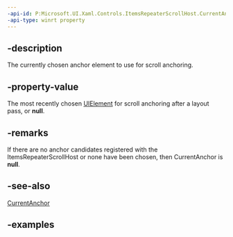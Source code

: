 ```yaml
---
-api-id: P:Microsoft.UI.Xaml.Controls.ItemsRepeaterScrollHost.CurrentAnchor
-api-type: winrt property
---
```


## -description

The currently chosen anchor element to use for scroll anchoring.

## -property-value

The most recently chosen [UIElement](/uwp/api/windows.ui.xaml.uielement) for scroll anchoring after a layout pass, or **null**.

## -remarks

If there are no anchor candidates registered with the ItemsRepeaterScrollHost or none have been chosen, then CurrentAnchor is **null**.

## -see-also

[CurrentAnchor](/uwp/api/windows.ui.xaml.controls.scrollviewer.currentanchor) 

## -examples

